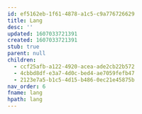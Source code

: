 ```yaml
---
id: ef5162eb-1f61-4878-a1c5-c9a776726629
title: Lang
desc: ''
updated: 1607033721391
created: 1607033721391
stub: true
parent: null
children:
  - ccf25afb-a122-4920-acea-ade2cb22b572
  - 4cbbd8df-e3a7-4d0c-bed4-ae7059fefb47
  - 2123e7a5-b1c5-4d15-b486-0ec21e45875b
nav_order: 6
fname: lang
hpath: lang
---
```



